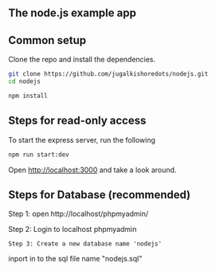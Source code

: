 ## The node.js example app


## Common setup

Clone the repo and install the dependencies.

```bash
git clone https://github.com/jugalkishoredots/nodejs.git
cd nodejs

```

```bash
npm install
```

## Steps for read-only access

To start the express server, run the following

```bash
npm run start:dev
```

Open [http://localhost:3000](http://localhost:3000) and take a look around.


## Steps for Database (recommended)

Step 1: open http://localhost/phpmyadmin/

Step 2: Login to localhost phpmyadmin 
```
Step 3: Create a new database name 'nodejs'
```
inport in to the sql file name "nodejs.sql"
```